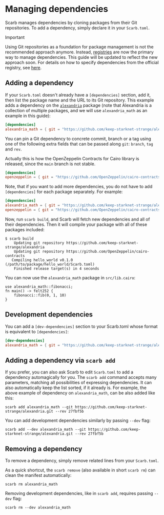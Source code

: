# Managing dependencies

Scarb manages dependencies by cloning packages from their Git repositories.
To add a dependency, simply declare it in your `Scarb.toml`.

> [!IMPORTANT]
> Using Git repositories as a foundation for package management is not the recommended approach anymore. 
> Instead, [registries](../registries/overview.md) are now the primary way to manage dependencies. 
> This guide will be updated to reflect the new approach soon.
> For details on how to specify dependencies from the official registry, see [here](../reference/specifying-dependencies#specifying-dependencies-from-official-registry).

## Adding a dependency

If your `Scarb.toml` doesn't already have a `[dependencies]` section, add it, then list the package name and the URL to
its Git repository.
This example adds a dependency on the [`alexandria`](https://github.com/keep-starknet-strange/alexandria) package (note
that Alexandria is a collection of multiple packages, and we will use `alexandria_math` as an example in this guide):

```toml
[dependencies]
alexandria_math = { git = "https://github.com/keep-starknet-strange/alexandria.git" }
```

You can pin a Git dependency to concrete commit, branch or a tag using one of the following extra fields that can be
passed along `git`: `branch`, `tag` and `rev`.

Actually this is how the OpenZeppelin Contracts for Cairo library is released, since the `main` branch is not stable.

```toml
[dependencies]
openzeppelin = { git = "https://github.com/OpenZeppelin/cairo-contracts.git", tag = "v0.7.0-rc.0" }
```

Note, that if you want to add more dependencies, you do not have to add `[dependencies]` for each package separately.
For example:

```toml
[dependencies]
alexandria_math = { git = "https://github.com/keep-starknet-strange/alexandria.git" }
openzeppelin = { git = "https://github.com/OpenZeppelin/cairo-contracts.git", tag = "v0.7.0-rc.0" }
```

Now, run `scarb build`, and Scarb will fetch new dependencies and all of their dependencies.
Then it will compile your package with all of these packages included:

```shell
$ scarb build
    Updating git repository https://github.com/keep-starknet-strange/alexandria
    Updating git repository https://github.com/OpenZeppelin/cairo-contracts
   Compiling hello_world v0.1.0 (/path/to/package/hello_world/Scarb.toml)
    Finished release target(s) in 4 seconds
```

You can now use the `alexandria_math` package in `src/lib.cairo`:

```cairo
use alexandria_math::fibonacci;
fn main() -> felt252 {
    fibonacci::fib(0, 1, 10)
}
```

## Development dependencies

You can add a `[dev-dependencies]` section to your Scarb.toml whose format is equivalent to `[dependencies]`:

```toml
[dev-dependencies]
alexandria_math = { git = "https://github.com/keep-starknet-strange/alexandria.git" }
```

## Adding a dependency via `scarb add`

If you prefer, you can also ask Scarb to edit `Scarb.toml` to add a dependency automagically for you.
The `scarb add` command accepts many parameters, matching all possibilities of expressing dependencies.
It can also automatically keep the list sorted, if it already is.
For example, the above example of dependency on `alexandria_math`, can be also added like this:

```shell
scarb add alexandria_math --git https://github.com/keep-starknet-strange/alexandria.git --rev 27fbf5b
```

You can add development dependencies similarly by passing `--dev` flag:

```shell
scarb add --dev alexandria_math --git https://github.com/keep-starknet-strange/alexandria.git --rev 27fbf5b
```

## Removing a dependency

To remove a dependency, simply remove related lines from your `Scarb.toml`.

As a quick shortcut, the `scarb remove` (also available in short `scarb rm`) can clean the manifest automatically:

```shell
scarb rm alexandria_math
```

Removing development dependencies, like in `scarb add`, requires passing `--dev` flag:

```shell
scarb rm --dev alexandria_math
```
